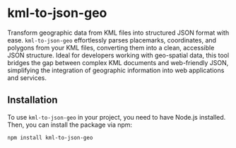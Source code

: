 # kml-to-json-geo

Transform geographic data from KML files into structured JSON format with ease. `kml-to-json-geo` effortlessly parses placemarks, coordinates, and polygons from your KML files, converting them into a clean, accessible JSON structure. Ideal for developers working with geo-spatial data, this tool bridges the gap between complex KML documents and web-friendly JSON, simplifying the integration of geographic information into web applications and services.

## Installation

To use `kml-to-json-geo` in your project, you need to have Node.js installed. Then, you can install the package via npm:

```bash
npm install kml-to-json-geo

